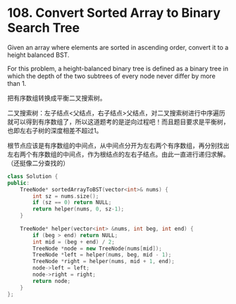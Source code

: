 # 108. Convert Sorted Array to Binary Search Tree

Given an array where elements are sorted in ascending order, convert it to a height balanced BST.

For this problem, a height-balanced binary tree is defined as a binary tree in which the depth of the two subtrees of every node never differ by more than 1.

把有序数组转换成平衡二叉搜索树。

二叉搜索树：左子结点<父结点，右子结点>父结点，对二叉搜索树进行中序遍历就可以得到有序数组了，所以这道题考的是逆向过程吧！而且题目要求是平衡树，也即左右子树的深度相差不超过1。

根节点应该是有序数组的中间点，从中间点分开为左右两个有序数组，再分别找出左右两个有序数组的中间点，作为根结点的左右子结点。由此一直进行递归求解。（还挺像二分查找的）

```cpp
class Solution {
public:
    TreeNode* sortedArrayToBST(vector<int>& nums) {
        int sz = nums.size();
        if (sz == 0) return NULL;
        return helper(nums, 0, sz-1);
    }
    
    TreeNode* helper(vector<int> &nums, int beg, int end) {
        if (beg > end) return NULL;
        int mid = (beg + end) / 2;
        TreeNode *node = new TreeNode(nums[mid]);
        TreeNode *left = helper(nums, beg, mid - 1);
        TreeNode *right = helper(nums, mid + 1, end);
        node->left = left;
        node->right = right;
        return node;
    }
};
```
